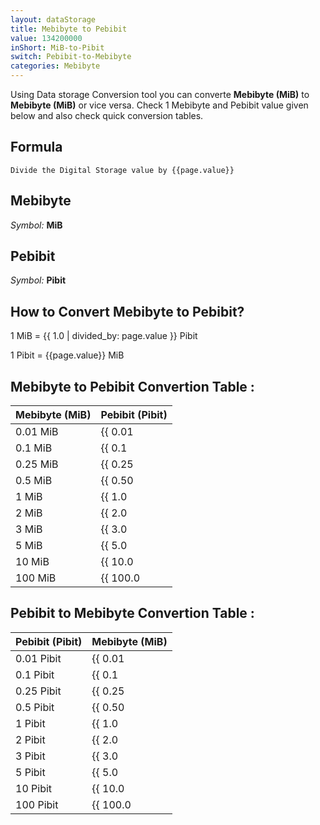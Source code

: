 ```yaml
---
layout: dataStorage
title: Mebibyte to Pebibit
value: 134200000
inShort: MiB-to-Pibit
switch: Pebibit-to-Mebibyte
categories: Mebibyte
---
```


Using Data storage Conversion tool you can converte **Mebibyte (MiB)** to **Mebibyte (MiB)** or vice versa. Check 1 Mebibyte and Pebibit value given below and also check quick conversion tables.

## Formula
`Divide the Digital Storage value by {{page.value}}`

## Mebibyte
*Symbol:* **MiB**

## Pebibit
*Symbol:* **Pibit**

## How to Convert Mebibyte to Pebibit?

1 MiB = {{ 1.0 | divided_by: page.value }} Pibit

1 Pibit = {{page.value}} MiB


## Mebibyte to Pebibit Convertion Table :

| Mebibyte (MiB) | Pebibit (Pibit) |
| ---- | ---- |
| 0.01 MiB | {{ 0.01 | divided_by: page.value }} Pibit |
| 0.1 MiB | {{ 0.1 | divided_by: page.value }} Pibit |
| 0.25 MiB | {{ 0.25 | divided_by: page.value }} Pibit |
| 0.5 MiB | {{ 0.50 | divided_by: page.value }} Pibit |
| 1 MiB | {{ 1.0 | divided_by: page.value }} Pibit |
| 2 MiB | {{ 2.0 | divided_by: page.value }} Pibit |
| 3 MiB | {{ 3.0 | divided_by: page.value }} Pibit |
| 5 MiB | {{ 5.0 | divided_by: page.value }} Pibit |
| 10 MiB | {{ 10.0 | divided_by: page.value }} Pibit |
| 100 MiB | {{ 100.0 | divided_by: page.value }} Pibit |

## Pebibit to Mebibyte Convertion Table :

| Pebibit (Pibit) | Mebibyte (MiB) |
| ---- | ---- |
| 0.01 Pibit | {{ 0.01 | times: page.value }} MiB |
| 0.1 Pibit | {{ 0.1 | times: page.value }} MiB |
| 0.25 Pibit | {{ 0.25 | times: page.value }} MiB |
| 0.5 Pibit | {{ 0.50 | times: page.value }} MiB |
| 1 Pibit | {{ 1.0 | times: page.value }} MiB |
| 2 Pibit | {{ 2.0 | times: page.value }} MiB |
| 3 Pibit | {{ 3.0 | times: page.value }} MiB |
| 5 Pibit | {{ 5.0 | times: page.value }} MiB |
| 10 Pibit | {{ 10.0 | times: page.value }} MiB |
| 100 Pibit | {{ 100.0 | times: page.value }} MiB |


<script>
document.getElementById('selectInput')[9].selected = true
document.getElementById('selectOutput')[19].selected = true
</script>
